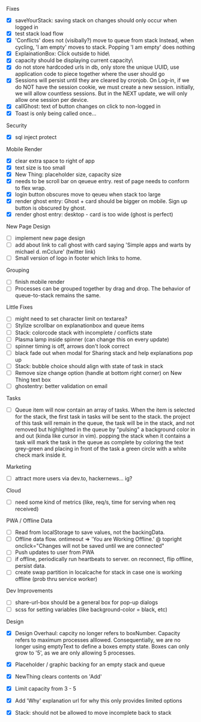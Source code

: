 Fixes
- [X] saveYourStack: saving stack on changes should only occur when logged in  
- [X] test stack load flow  
- [X] 'Conflicts' does not (visibally?) move to queue from stack
      Instead, when cycling, 'I am empty' moves to stack. 
      Popping 'I am empty' does nothing 
- [X] ExplainationBox: Click outside to hide\
- [X] capacity should be displaying current capacity\
- [X] do not store hardcoded urls in db, only store the unique UUID,
use application code to piece together where the user should go
- [X] Sessions will persist until they are cleared by cronjob. On Log-in, if we do NOT have the session cookie, we must create a new session. initially, we will allow countless sessions. But in the NEXT update, we will only allow one session per device. 
- [X] callGhost: text of button changes on click to non-logged in  
- [X] Toast is only being called once...

Security
- [X] sql inject protect

Mobile Render
- [X] clear extra space to right of app
- [X] text size is too small
- [X] New Thing: placeholder size, capacity size
- [X] needs to be scroll bar on qeueue entry. rest of page needs to conform to flex wrap. 
- [X] login button obscures move to qeueu when stack too large
- [X] render ghost entry: Ghost + card should be bigger on mobile. Sign up button is obscured by ghost. 
- [X] render ghost entry: desktop - card is too wide (ghost is perfect)

New Page Design
- [ ] implement new page design 
- [ ] add about link to call ghost with card saying 'Simple apps and warts by michael d. mCclure' (twitter link)
- [ ] Small version of logo in footer which links to home.

Grouping
- [ ] finish mobile render
- [ ] Processes can be grouped together by drag and drop. The behavior of queue-to-stack remains the same.  

Little Fixes
- [ ] might need to set character limit on textarea?
- [ ] Stylize scrollbar on explanationbox and queue items
- [ ] Stack: colorcode stack with incomplete / conflicts state
- [ ] Plasma lamp inside spinner (can change this on every update)
- [ ] spinner timing is off, arrows don't look correct
- [ ] black fade out when modal for Sharing stack and help explanations pop up
- [ ] Stack: bubble choice should align with state of task in stack
- [ ] Remove size change option (handle at bottom right corner) on New Thing text box
- [ ] ghostentry: better validation on email

Tasks
- [ ] Queue item will now contain an array of tasks. When the item is selected for the stack, the first task in tasks will be sent to the stack. the project of this task will remain in the queue, the task will be in the stack, and not removed but highlighted in the queue by "pulsing" a background color in and out (kinda like cursor in vim). popping the stack when it contains a task will mark the task in the queue as complete by coloring the text grey-green and placing in front of the task a green circle with a white check mark inside it.

Marketing
- [ ] attract more users via dev.to, hackernews... ig?

Cloud
- [ ] need some kind of metrics (like, req/s, time for serving when req received)

PWA / Offline Data
- [ ] Read from localStorage to save values, not the backingData. 
- [ ] Offline data flow. ontimeout => 'You are Working Offline.' @ topright onclick="Changes will not be saved until we are connected"
- [ ] Push updates to user from PWA
- [ ] if offline, periodically run heartbeats to server. on reconnect, flip offline, persist data. 
- [ ] create swap partition in localcache for stack in case one is working offline (prob thru service worker)

Dev Improvements
- [ ] share-url-box should be a general box for pop-up dialogs
- [ ] scss for setting variables (like background-color = black, etc)

Design
- [X] Design Overhaul: capcity no longer refers to boxNumber. Capacity refers to maximum processes alllowed. Consequentially, we are no longer using emptyText to define a boxes empty state. Boxes can only grow to '5', as we are only allowing 5 processes.  
- [X] Placeholder / graphic backing for an empty stack and queue
- [X] NewThing clears contents on 'Add'
- [X] Limit capacity from 3 - 5
- [X] Add 'Why' explanation url for why this only provides limited options
- [X] Stack: should not be allowed to move incomplete back to stack


